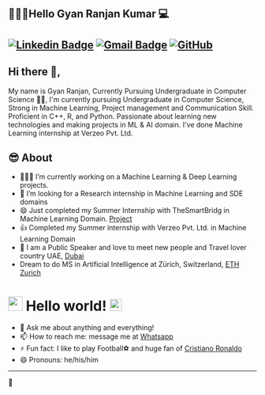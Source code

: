 ## 👱🏻‍♂️Hello Gyan Ranjan Kumar 💻 
[![Linkedin Badge](https://img.shields.io/badge/-GyanC7-blue?style=flat-square&logo=Linkedin&logoColor=white&link=https://www.linkedin.com/in/gyanc7/)](https://www.linkedin.com/in/gyanc7/)
[![Gmail Badge](https://img.shields.io/badge/-gyanibrahimovic@gmail.com-c14438?style=flat-square&logo=Gmail&logoColor=white&link=mailto:gyanibrahimovic@gmail.com)](mailto:gyanibrahimovic@gmail.com)
[![GitHub](https://img.shields.io/github/followers/GyanC7?label=Follow&style=social)](https://github.com/GyanC7/?tab=follow)
---
## Hi there 👋,           
My name is Gyan Ranjan, Currently Pursuing Undergraduate in Computer Science 👨‍💻, I'm currently pursuing Undergraduate in Computer Science, Strong in Machine Learning, Project management and Communication Skill. Proficient in C++, R, and Python. Passionate about learning new technologies and making projects in ML & AI domain. I've done Machine Learning internship at Verzeo Pvt. Ltd. 

## 😎 About
- 👨🏽‍💻 I’m currently working on a Machine Learning & Deep Learning projects.
- 👯 I’m looking for a Research internship in Machine Learning and SDE domains
- 😄 Just completed my Summer Internship with TheSmartBridg in Machine Learning Domain. [Project](https://github.com/SmartPracticeschool/llSPS-INT-3437-Predicting-the-Energy-Output-of-Wind-Turbine-Based-on-Weather-Conditions-Watson-Auto-)
- 👍 Completed my Summer internship with Verzeo Pvt. Ltd. in Machine Learning Domain
- 🌱 I am a Public Speaker and love to meet new people and Travel lover country UAE, [Dubai](https://www.google.com/maps/uv?hl=en&pb=!1s0x3e5f43348a67e24b%3A0xff45e502e1ceb7e2!3m1!7e115!4shttps%3A%2F%2Flh5.googleusercontent.com%2Fp%2FAF1QipPPSbeMxYawyFyJL3_f-uGzPql_yE1xa-yjDIUH%3Dw214-h160-k-no!5sBurj%20khalifa%20-%20Google%20Search!15sCgIgAQ&imagekey=!1e10!2sAF1QipPPSbeMxYawyFyJL3_f-uGzPql_yE1xa-yjDIUH&sa=X&ved=2ahUKEwjiwIamzvnqAhWoxzgGHdCfDxMQoiowMnoECCIQBg)
- Dream to do MS in Artificial Intelligence at Zürich, Switzerland, [ETH Zurich](https://www.google.com/search?q=ETH+Zurich&rlz=1C1CHBF_enIN910IN910&source=lnms&tbm=isch&sa=X&ved=2ahUKEwjjnYbEzvnqAhUzzzgGHeuRA70Q_AUoAXoECBYQAw&biw=1024&bih=657#imgrc=wpZZjCJRCD-wdM)
 


# <img src="https://github.com/TheDudeThatCode/TheDudeThatCode/blob/master/Assets/Hi.gif" width="29px"> Hello world!&nbsp;<img src="https://github.com/TheDudeThatCode/TheDudeThatCode/blob/master/Assets/Earth.gif" width="24px">

- 💬 Ask me about anything and everything! 
- 📫 How to reach me: message me at [Whatsapp](https://wa.me/919636444356)
- ⚡ Fun fact: I like to play Football⚽ and huge fan of [Cristiano Ronaldo](https://www.google.com/search?q=Cristiano+ronaldo&rlz=1C1CHBF_enIN910IN910&tbm=isch&source=iu&ictx=1&fir=tca6bni4Dl54TM%252CCBspcpQflHogDM%252C%252Fm%252F02xt6q&vet=1&usg=AI4_-kRm6f7xPRttuKJUFD-8vCztn0luAw&sa=X&ved=2ahUKEwj-m9HXz_nqAhUXwjgGHdS9DzYQ_B0wKnoECAUQAw&biw=1024&bih=657#imgrc=tca6bni4Dl54TM)
- 😄 Pronouns: he/his/him
---

🤔


